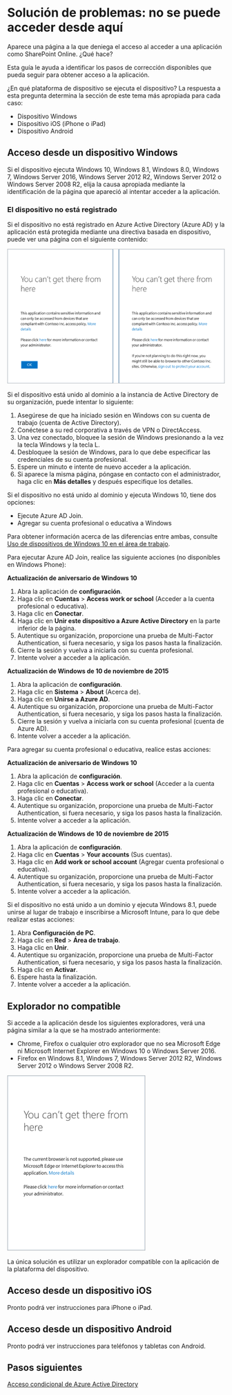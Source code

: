 <properties
	pageTitle="Solución de problemas: no se puede acceder desde aquí | Microsoft Azure"
	description="Este tema le ayuda a identificar los pasos de corrección que puede seguir para obtener acceso a la aplicación."
	services="active-directory"
	keywords="acceso condicional basado en dispositivo, registro de dispositivo, habilitar registro de dispositivo, registro de dispositivo y MDM"
	documentationCenter=""
	authors="markusvi"
	manager="femila"
	editor=""/>

<tags
	ms.service="active-directory"
	ms.workload="identity"
	ms.tgt_pltfrm="na"
	ms.devlang="na"
	ms.topic="get-started-article"
	ms.date="08/23/2016"
	ms.author="markvi"/>


# Solución de problemas: no se puede acceder desde aquí

Aparece una página a la que deniega el acceso al acceder a una aplicación como SharePoint Online. ¿Qué hace?

Esta guía le ayuda a identificar los pasos de corrección disponibles que pueda seguir para obtener acceso a la aplicación.



¿En qué plataforma de dispositivo se ejecuta el dispositivo? La respuesta a esta pregunta determina la sección de este tema más apropiada para cada caso:


-	Dispositivo Windows
-	Dispositivo iOS (iPhone o iPad)
-	Dispositivo Android

## Acceso desde un dispositivo Windows

Si el dispositivo ejecuta Windows 10, Windows 8.1, Windows 8.0, Windows 7, Windows Server 2016, Windows Server 2012 R2, Windows Server 2012 o Windows Server 2008 R2, elija la causa apropiada mediante la identificación de la página que apareció al intentar acceder a la aplicación.

### El dispositivo no está registrado

Si el dispositivo no está registrado en Azure Active Directory (Azure AD) y la aplicación está protegida mediante una directiva basada en dispositivo, puede ver una página con el siguiente contenido:

![Mensajes de tipo "No se puede llegar allí desde aquí" para dispositivos no registrados](./media/active-directory-conditional-access-device-remediation/01.png "Escenario")



Si el dispositivo está unido al dominio a la instancia de Active Directory de su organización, puede intentar lo siguiente:

1.	Asegúrese de que ha iniciado sesión en Windows con su cuenta de trabajo (cuenta de Active Directory).
2.	Conéctese a su red corporativa a través de VPN o DirectAccess.
3.	Una vez conectado, bloquee la sesión de Windows presionando a la vez la tecla Windows y la tecla L.
4.	Desbloquee la sesión de Windows, para lo que debe especificar las credenciales de su cuenta profesional.
5.	Espere un minuto e intente de nuevo acceder a la aplicación.
6.	Si aparece la misma página, póngase en contacto con el administrador, haga clic en **Más detalles** y después especifique los detalles.

Si el dispositivo no está unido al dominio y ejecuta Windows 10, tiene dos opciones:

- Ejecute Azure AD Join.
- Agregar su cuenta profesional o educativa a Windows

Para obtener información acerca de las diferencias entre ambas, consulte [Uso de dispositivos de Windows 10 en el área de trabajo](active-directory-azureadjoin-windows10-devices.md).

Para ejecutar Azure AD Join, realice las siguiente acciones (no disponibles en Windows Phone):

**Actualización de aniversario de Windows 10**

1.	Abra la aplicación de **configuración**.
2.	Haga clic en **Cuentas** > **Access work or school** (Acceder a la cuenta profesional o educativa).
3.	Haga clic en **Conectar**.
4.	Haga clic en **Unir este dispositivo a Azure Active Directory** en la parte inferior de la página.
5.	Autentique su organización, proporcione una prueba de Multi-Factor Authentication, si fuera necesario, y siga los pasos hasta la finalización.
6.	Cierre la sesión y vuelva a iniciarla con su cuenta profesional.
7.	Intente volver a acceder a la aplicación.




**Actualización de Windows de 10 de noviembre de 2015**


1.	Abra la aplicación de **configuración**.
2.	Haga clic en **Sistema** > **About** (Acerca de).
3.	Haga clic en **Unirse a Azure AD**.
4.	Autentique su organización, proporcione una prueba de Multi-Factor Authentication, si fuera necesario, y siga los pasos hasta la finalización.
5.	Cierre la sesión y vuelva a iniciarla con su cuenta profesional (cuenta de Azure AD).
6.	Intente volver a acceder a la aplicación.

Para agregar su cuenta profesional o educativa, realice estas acciones:

**Actualización de aniversario de Windows 10**

1.	Abra la aplicación de **configuración**.
2.	Haga clic en **Cuentas** > **Access work or school** (Acceder a la cuenta profesional o educativa).
3.	Haga clic en **Conectar**.
4.	Autentique su organización, proporcione una prueba de Multi-Factor Authentication, si fuera necesario, y siga los pasos hasta la finalización.
5.	Intente volver a acceder a la aplicación.


**Actualización de Windows de 10 de noviembre de 2015**

1.	Abra la aplicación de **configuración**.
2.	Haga clic en **Cuentas** > **Your accounts** (Sus cuentas).
3.	Haga clic en **Add work or school account** (Agregar cuenta profesional o educativa).
4.	Autentique su organización, proporcione una prueba de Multi-Factor Authentication, si fuera necesario, y siga los pasos hasta la finalización.
5.	Intente volver a acceder a la aplicación.

Si el dispositivo no está unido a un dominio y ejecuta Windows 8.1, puede unirse al lugar de trabajo e inscribirse a Microsoft Intune, para lo que debe realizar estas acciones:

1.	Abra **Configuración de PC**.
2.	Haga clic en **Red** > **Área de trabajo**.
3.	Haga clic en **Unir**.
4.	Autentique su organización, proporcione una prueba de Multi-Factor Authentication, si fuera necesario, y siga los pasos hasta la finalización.
5.	Haga clic en **Activar**.
6.	Espere hasta la finalización.
7.	Intente volver a acceder a la aplicación.


## Explorador no compatible

Si accede a la aplicación desde los siguientes exploradores, verá una página similar a la que se ha mostrado anteriormente:

- Chrome, Firefox o cualquier otro explorador que no sea Microsoft Edge ni Microsoft Internet Explorer en Windows 10 o Windows Server 2016.
- Firefox en Windows 8.1, Windows 7, Windows Server 2012 R2, Windows Server 2012 o Windows Server 2008 R2.

![Mensaje "No se puede llegar allí desde aquí" para exploradores no admitidos](./media/active-directory-conditional-access-device-remediation/02.png "Escenario")


La única solución es utilizar un explorador compatible con la aplicación de la plataforma del dispositivo.

## Acceso desde un dispositivo iOS
Pronto podrá ver instrucciones para iPhone o iPad.

## Acceso desde un dispositivo Android
Pronto podrá ver instrucciones para teléfonos y tabletas con Android.

## Pasos siguientes

[Acceso condicional de Azure Active Directory](active-directory-conditional-access.md)

<!---HONumber=AcomDC_0831_2016-->